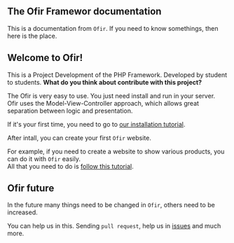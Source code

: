 ## The Ofir Framewor documentation

This is a documentation from `Ofir`. If you need to know somethings, then here is the place.

## Welcome to Ofir!

This is a Project Development of the PHP Framework. Developed by student to students. **What do you think about contribute with this project?**

The Ofir is very easy to use. You just need install and run in your server.\
Ofir uses the Model-View-Controller approach, which allows great separation between logic and presentation. 

If it's your first time, you need to go to [our installation tutorial](https://github.com/valdiney/Ofir_Framework-0.1/tree/master/docs/test-website.md).

After intall, you can create your first `Ofir` website.

For example, if you need to create a website to show various products, you can do it with `Ofir` easily.\
All that you need to do is [follow this tutorial](https://github.com/valdiney/Ofir_Framework-0.1/tree/master/docs/test-website.md).

## Ofir future

In the future many things need to be changed in `Ofir`, others need to be increased.

You can help us in this. Sending `pull request`, help us in [issues](https://github.com/valdiney/Ofir_Framework-0.1/issues) and much more.
